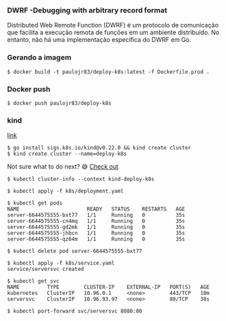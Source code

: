 
### DWRF -Debugging with arbitrary record format

Distributed Web Remote Function (DWRF) é um protocolo de comunicação que facilita a execução remota de funções em um ambiente distribuído. No entanto, não há uma implementação específica do DWRF em Go.
 

### Gerando a imagem

    $ docker build -t paulojr83/deploy-k8s:latest -f Dockerfile.prod .

### Docker push
    $ docker push paulojr83/deploy-k8s

### kind

[link](https://kind.sigs.k8s.io/)

    $ go install sigs.k8s.io/kind@v0.22.0 && kind create cluster
    $ kind create cluster --name=deploy-k8s

Not sure what to do next? 😅  [Check out](https://kind.sigs.k8s.io/docs/user/quick-start/)

    $ kubectl cluster-info --context kind-deploy-k8s

    $ kubectl apply -f k8s/deployment.yaml
    
    $ kubectl get pods
    NAME                      READY   STATUS    RESTARTS   AGE
    server-6644575555-bxt77   1/1     Running   0          35s
    server-6644575555-cn4mq   1/1     Running   0          35s
    server-6644575555-gd2mk   1/1     Running   0          35s
    server-6644575555-jhbcn   1/1     Running   0          35s
    server-6644575555-qz64m   1/1     Running   0          35s

    $ kubectl delete pod server-6644575555-bxt77

    $ kubectl apply -f k8s/service.yaml
    service/serversvc created

    $ kubectl get svc
    NAME         TYPE        CLUSTER-IP    EXTERNAL-IP   PORT(S)   AGE
    kubernetes   ClusterIP   10.96.0.1     <none>        443/TCP   18m
    serversvc    ClusterIP   10.96.93.97   <none>        80/TCP    38s

    $ kubectl port-forward svc/serversvc 8080:80